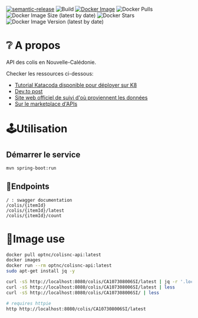 [![semantic-release](https://img.shields.io/badge/%20%20%F0%9F%93%A6%F0%9F%9A%80-semantic--release-e10079.svg)](https://github.com/semantic-release/semantic-release)
![Build](https://github.com/opt-nc/colisnc-api/actions/workflows/maven.yml/badge.svg)
[![Docker Image](https://img.shields.io/badge/docker-homepage-blue)](https://hub.docker.com/r/optnc/colisnc-api)
![Docker Pulls](https://img.shields.io/docker/pulls/optnc/colisnc-api)
![Docker Image Size (latest by date)](https://img.shields.io/docker/image-size/optnc/colisnc-api)
![Docker Stars](https://img.shields.io/docker/stars/optnc/colisnc-api)
![Docker Image Version (latest by date)](https://img.shields.io/docker/v/optnc/colisnc-api?arch=amd64&sort=date)

# ❔ A propos

API des colis en Nouvelle-Calédonie.

Checker les ressources ci-dessous:

- [Tutorial Katacoda disponible pour déployer sur K8](https://katacoda.com/rastadidi/scenarios/k8s)
- [Dev.to post](https://dev.to/adriens/getting-package-delivery-status-from-docker-at-opt-nc-8d1)
- [Site web officiel de suivi d'où proviennent les données](https://webtracking-nca.ptc.post/)
- [Sur le marketplace d'APIs](https://rapidapi.com/opt-nc-opt-nc-default/api/suivi-colis)

# 🕹️Utilisation

## Démarrer le service

```bash
mvn spring-boot:run
```

## 🔖Endpoints

```
/ : swagger documentation
/colis/{itemId}
/colis/{itemId}/latest
/colis/{itemId}/count
```

# 🐳Image use

```bash
docker pull optnc/colisnc-api:latest
docker images
docker run --rm optnc/colisnc-api:latest
sudo apt-get install jq -y

curl -sS http://localhost:8080/colis/CA107308006SI/latest | jq -r '.localisation'
curl -sS http://localhost:8080/colis/CA107308006SI/latest | less
curl -sS http://localhost:8080/colis/CA107308006SI/ | less

# requires httpie
http http://localhost:8080/colis/CA107308006SI/latest
```
